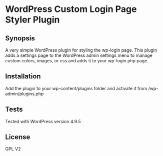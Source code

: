 # WordPress Custom Login Page Styler Plugin

## Synopsis

A very simple WordPress plugin for styling the wp-login page. This plugin adds a settings page to the WordPress admin settings menu to manage custom colors, images, or css and adds it to your wp-login.php page.

## Installation

Add the plugin to your wp-content/plugins folder and activate it from /wp-admin/plugins.php

## Tests

Tested with WordPress version 4.9.5

## License

GPL V2
